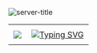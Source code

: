 ![server-title](https://github.com/user-attachments/assets/3390f03c-5b9f-41da-bf00-015ccd232c11)
<div id="image-table" align="center">
    <table>
        <tr>
            <td style="padding:10px">
                <img src="https://api.mcstatus.io/v2/widget/java/labyrinth-mc.net">
            </td>
            <td style="padding:10px">
                <a href="https://git.io/typing-svg"><img src="https://readme-typing-svg.demolab.com?font=Fira+Code&size=15&duration=2000&pause=200&color=2ECC71&multiline=true&repeat=false&random=false&width=550&height=200&lines=WELCOME+TO+THE+LABYRINTH!;Hey+there.+We+are+a+group+of+developers+who+work+on+a+safe;space+for+LGBTQ%2B+gamers+called+The+Labyrinth%2C+a+multiplayer;gaming+server+made+for+Java+Minecraft.;+;We+believe+that+multiplayer+gaming+should+be+an+experience;where+players+can+take+a+break+from+any+struggles+they+face;beyond+their+screen.+We+think+that+people+should+use+games;to+spend+time+away+from+bullying%2C+not+to+see+more+of+it." alt="Typing SVG" /></a>
            </td>
        </tr>
    </table>
</div>
